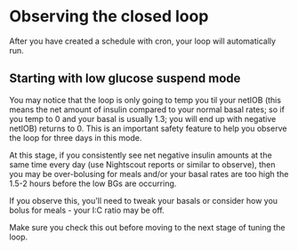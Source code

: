 # Observing the closed loop

After you have created a schedule with cron, your loop will automatically run. 

## Starting with low glucose suspend mode

You may notice that the loop is only going to temp you til your netIOB (this means the net amount of insulin compared to your normal basal rates; so if you temp to 0 and your basal is usually 1.3; you will end up with negative netIOB) returns to 0. This is an important safety feature to help you observe the loop for three days in this mode.

At this stage, if you consistently see net negative insulin amounts at the same time every day (use Nightscout reports or similar to observe), then you may be over-bolusing for meals and/or your basal rates are too high the 1.5-2 hours before the low BGs are occurring.

If you observe this, you'll need to tweak your basals or consider how you bolus for meals - your I:C ratio may be off. 

Make sure you check this out before moving to the next stage of tuning the loop. 
